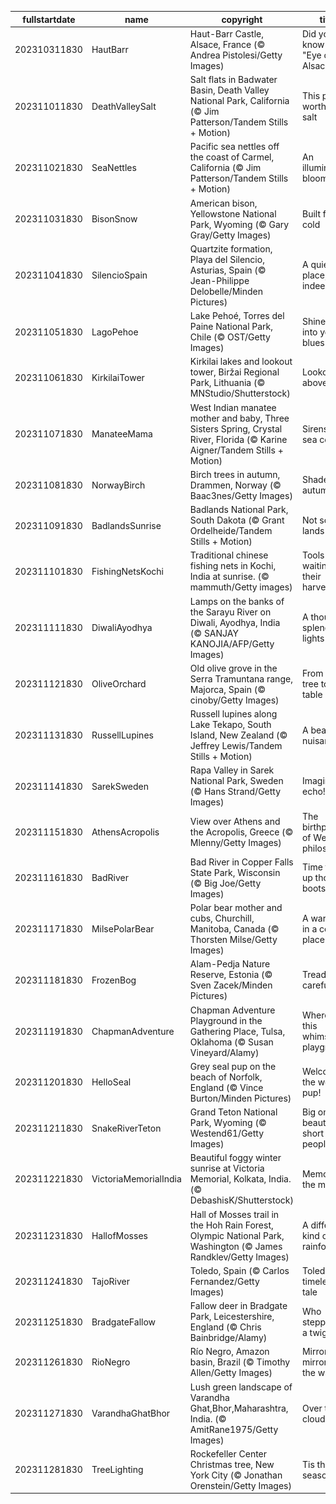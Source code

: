 |fullstartdate|name|copyright|title|image|
|--|--|--|--|--|
202310311830|HautBarr|Haut-Barr Castle, Alsace, France (© Andrea Pistolesi/Getty Images)|Did you know the "Eye of Alsace"?|![](/en-IN/2023/11/202310311830HautBarr.jpg)|
202311011830|DeathValleySalt|Salt flats in Badwater Basin, Death Valley National Park, California (© Jim Patterson/Tandem Stills + Motion)|This park is worth its salt|![](/en-IN/2023/11/202311011830DeathValleySalt.jpg)|
202311021830|SeaNettles|Pacific sea nettles off the coast of Carmel, California (© Jim Patterson/Tandem Stills + Motion)|An illuminated bloom|![](/en-IN/2023/11/202311021830SeaNettles.jpg)|
202311031830|BisonSnow|American bison, Yellowstone National Park, Wyoming (© Gary Gray/Getty Images)|Built for the cold|![](/en-IN/2023/11/202311031830BisonSnow.jpg)|
202311041830|SilencioSpain|Quartzite formation, Playa del Silencio, Asturias, Spain (© Jean-Philippe Delobelle/Minden Pictures)|A quiet place, indeed|![](/en-IN/2023/11/202311041830SilencioSpain.jpg)|
202311051830|LagoPehoe|Lake Pehoé, Torres del Paine National Park, Chile (© OST/Getty Images)|Shine a light into your blues|![](/en-IN/2023/11/202311051830LagoPehoe.jpg)|
202311061830|KirkilaiTower|Kirkilai lakes and lookout tower, Biržai Regional Park, Lithuania (© MNStudio/Shutterstock)|Lookout above!|![](/en-IN/2023/11/202311061830KirkilaiTower.jpg)|
202311071830|ManateeMama|West Indian manatee mother and baby, Three Sisters Spring, Crystal River, Florida (© Karine Aigner/Tandem Stills + Motion)|Sirens or sea cows?|![](/en-IN/2023/11/202311071830ManateeMama.jpg)|
202311081830|NorwayBirch|Birch trees in autumn, Drammen, Norway (© Baac3nes/Getty Images)|Shades of autumn|![](/en-IN/2023/11/202311081830NorwayBirch.jpg)|
202311091830|BadlandsSunrise|Badlands National Park, South Dakota (© Grant Ordelheide/Tandem Stills + Motion)|Not so bad lands|![](/en-IN/2023/11/202311091830BadlandsSunrise.jpg)|
202311101830|FishingNetsKochi|Traditional chinese fishing nets in Kochi, India at sunrise. (© mammuth/Getty images)|Tools waiting for their harvest|![](/en-IN/2023/11/202311101830FishingNetsKochi.jpg)|
202311111830|DiwaliAyodhya|Lamps on the banks of the Sarayu River on Diwali, Ayodhya, India (© SANJAY KANOJIA/AFP/Getty Images)|A thousand splendid lights|![](/en-IN/2023/11/202311111830DiwaliAyodhya.jpg)|
202311121830|OliveOrchard|Old olive grove in the Serra Tramuntana range, Majorca, Spain (© cinoby/Getty Images)|From the tree to the table|![](/en-IN/2023/11/202311121830OliveOrchard.jpg)|
202311131830|RussellLupines|Russell lupines along Lake Tekapo, South Island, New Zealand (© Jeffrey Lewis/Tandem Stills + Motion)|A beautiful nuisance|![](/en-IN/2023/11/202311131830RussellLupines.jpg)|
202311141830|SarekSweden|Rapa Valley in Sarek National Park, Sweden (© Hans Strand/Getty Images)|Imagine the echo!|![](/en-IN/2023/11/202311141830SarekSweden.jpg)|
202311151830|AthensAcropolis|View over Athens and the Acropolis, Greece (© Mlenny/Getty Images)|The birthplace of Western philosophy|![](/en-IN/2023/11/202311151830AthensAcropolis.jpg)|
202311161830|BadRiver|Bad River in Copper Falls State Park, Wisconsin (© Big Joe/Getty Images)|Time to lace up those boots|![](/en-IN/2023/11/202311161830BadRiver.jpg)|
202311171830|MilsePolarBear|Polar bear mother and cubs, Churchill, Manitoba, Canada (© Thorsten Milse/Getty Images)|A warm hug in a cold place|![](/en-IN/2023/11/202311171830MilsePolarBear.jpg)|
202311181830|FrozenBog|Alam-Pedja Nature Reserve, Estonia (© Sven Zacek/Minden Pictures)|Tread carefully!|![](/en-IN/2023/11/202311181830FrozenBog.jpg)|
202311191830|ChapmanAdventure|Chapman Adventure Playground in the Gathering Place, Tulsa, Oklahoma (© Susan Vineyard/Alamy)|Where is this whimsical playground?|![](/en-IN/2023/11/202311191830ChapmanAdventure.jpg)|
202311201830|HelloSeal|Grey seal pup on the beach of Norfolk, England (© Vince Burton/Minden Pictures)|Welcome to the world, pup!|![](/en-IN/2023/11/202311201830HelloSeal.jpg)|
202311211830|SnakeRiverTeton|Grand Teton National Park, Wyoming (© Westend61/Getty Images)|Big on beauty, short on people|![](/en-IN/2023/11/202311211830SnakeRiverTeton.jpg)|
202311221830|VictoriaMemorialIndia|Beautiful foggy winter sunrise at Victoria Memorial, Kolkata, India. (© DebashisK/Shutterstock)|Memories in the mist|![](/en-IN/2023/11/202311221830VictoriaMemorialIndia.jpg)|
202311231830|HallofMosses|Hall of Mosses trail in the Hoh Rain Forest, Olympic National Park, Washington (© James Randklev/Getty Images)|A different kind of rainforest|![](/en-IN/2023/11/202311231830HallofMosses.jpg)|
202311241830|TajoRiver|Toledo, Spain (© Carlos Fernandez/Getty Images)|Toledo's timeless tale|![](/en-IN/2023/11/202311241830TajoRiver.jpg)|
202311251830|BradgateFallow|Fallow deer in Bradgate Park, Leicestershire, England (© Chris Bainbridge/Alamy)|Who stepped on a twig?|![](/en-IN/2023/11/202311251830BradgateFallow.jpg)|
202311261830|RioNegro|Río Negro, Amazon basin, Brazil (© Timothy Allen/Getty Images)|Mirror, mirror, on the water|![](/en-IN/2023/11/202311261830RioNegro.jpg)|
202311271830|VarandhaGhatBhor|Lush green landscape of Varandha Ghat,Bhor,Maharashtra, India. (© AmitRane1975/Getty Images)|Over the clouds|![](/en-IN/2023/11/202311271830VarandhaGhatBhor.jpg)|
202311281830|TreeLighting|Rockefeller Center Christmas tree, New York City (© Jonathan Orenstein/Getty Images)|Tis the season|![](/en-IN/2023/11/202311281830TreeLighting.jpg)|
